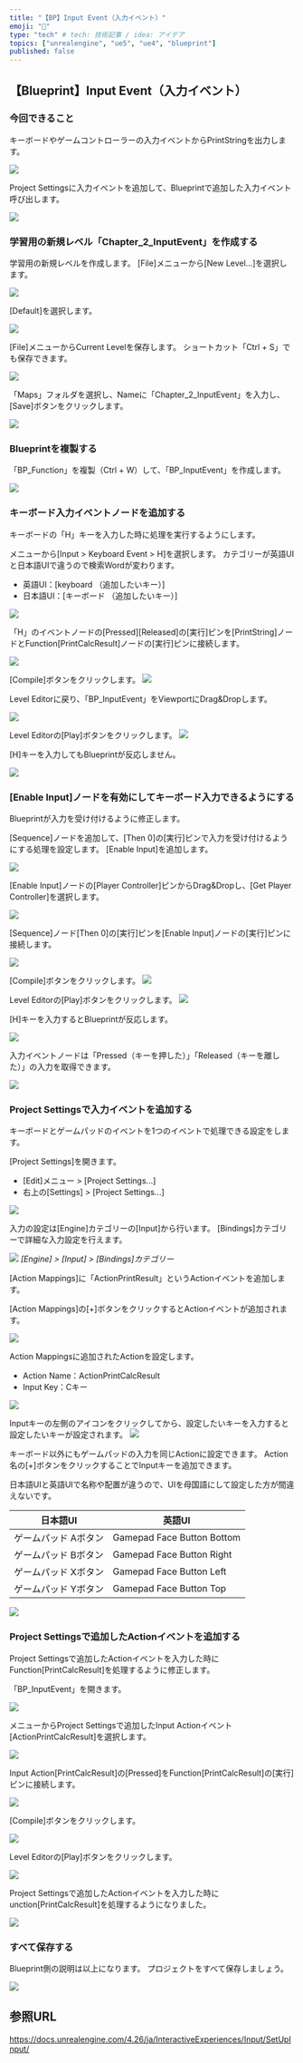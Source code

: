 ```yaml
---
title: "【BP】Input Event（入力イベント）"
emoji: "🙆"
type: "tech" # tech: 技術記事 / idea: アイデア
topics: ["unrealengine", "ue5", "ue4", "blueprint"]
published: false
---
```



## 【Blueprint】Input Event（入力イベント）

### 今回できること

キーボードやゲームコントローラーの入力イベントからPrintStringを出力します。

![](/images/books/ue5_starter_cpp_and_bp_001/chap_02_bp-input_event/2022-01-27-18-32-22.png)

Project Settingsに入力イベントを追加して、Blueprintで追加した入力イベント呼び出します。

![](/images/books/ue5_starter_cpp_and_bp_001/chap_02_bp-input_event/2022-01-27-19-13-30.png)

### 学習用の新規レベル「Chapter_2_InputEvent」を作成する

学習用の新規レベルを作成します。
[File]メニューから[New Level…]を選択します。

![](/images/books/ue5_starter_cpp_and_bp_001/chap_02_bp-input_event/2022-01-27-17-53-07.png)

[Default]を選択します。

![](/images/books/ue5_starter_cpp_and_bp_001/chap_02_bp-input_event/2022-01-27-17-53-44.png)

[File]メニューからCurrent Levelを保存します。
ショートカット「Ctrl + S」でも保存できます。

![](/images/books/ue5_starter_cpp_and_bp_001/chap_02_bp-print_string/2022-01-26-22-32-19.png)

「Maps」フォルダを選択し、Nameに「Chapter_2_InputEvent」を入力し、[Save]ボタンをクリックします。

![](/images/books/ue5_starter_cpp_and_bp_001/chap_02_bp-input_event/2022-01-27-17-56-03.png)

### Blueprintを複製する

「BP_Function」を複製（Ctrl + W）して、「BP_InputEvent」を作成します。

![](/images/books/ue5_starter_cpp_and_bp_001/chap_02_bp-input_event/2022-01-27-18-00-10.png)

### キーボード入力イベントノードを追加する

キーボードの「H」キーを入力した時に処理を実行するようにします。

メニューから[Input > Keyboard Event > H]を選択します。
カテゴリーが英語UIと日本語UIで違うので検索Wordが変わります。

- 英語UI：[keyboard （追加したいキー）]
- 日本語UI：[キーボード （追加したいキー）]

![](/images/books/ue5_starter_cpp_and_bp_001/chap_02_bp-input_event/2022-01-27-18-10-29.png)

「H」のイベントノードの[Pressed][Released]の[実行]ピンを[PrintString]ノードとFunction[PrintCalcResult]ノードの[実行]ピンに接続します。

![](/images/books/ue5_starter_cpp_and_bp_001/chap_02_bp-input_event/2022-01-27-18-13-23.png)

[Compile]ボタンをクリックします。
![](/images/books/ue5_starter_cpp_and_bp_001/chap_02_bp-input_event/2022-01-27-18-14-10.png)

Level Editorに戻り、「BP_InputEvent」をViewportにDrag&Dropします。

![](/images/books/ue5_starter_cpp_and_bp_001/chap_02_bp-input_event/2022-01-27-18-15-31.png)

Level Editorの[Play]ボタンをクリックします。
![](/images/books/ue5_starter_cpp_and_bp_001/chap_02_bp-input_event/2022-01-27-18-16-07.png)

[H]キーを入力してもBlueprintが反応しません。

![](/images/books/ue5_starter_cpp_and_bp_001/chap_02_bp-input_event/2022-01-27-18-18-16.png)

### [Enable Input]ノードを有効にしてキーボード入力できるようにする

Blueprintが入力を受け付けるように修正します。

[Sequence]ノードを追加して、[Then 0]の[実行]ピンで入力を受け付けるようにする処理を設定します。
[Enable Input]を追加します。

![](/images/books/ue5_starter_cpp_and_bp_001/chap_02_bp-input_event/2022-01-27-18-21-36.png)

[Enable Input]ノードの[Player Controller]ピンからDrag&Dropし、[Get Player Controller]を選択します。

![](/images/books/ue5_starter_cpp_and_bp_001/chap_02_bp-input_event/2022-01-27-18-23-14.png)

[Sequence]ノード[Then 0]の[実行]ピンを[Enable Input]ノードの[実行]ピンに接続します。

![](/images/books/ue5_starter_cpp_and_bp_001/chap_02_bp-input_event/2022-01-27-18-26-56.png)

[Compile]ボタンをクリックします。
![](/images/books/ue5_starter_cpp_and_bp_001/chap_02_bp-input_event/2022-01-27-18-14-10.png)

Level Editorの[Play]ボタンをクリックします。
![](/images/books/ue5_starter_cpp_and_bp_001/chap_02_bp-input_event/2022-01-27-18-16-07.png)

[H]キーを入力するとBlueprintが反応します。

![](/images/books/ue5_starter_cpp_and_bp_001/chap_02_bp-input_event/2022-01-27-18-32-22.png)

入力イベントノードは「Pressed（キーを押した）」「Released（キーを離した）」の入力を取得できます。

![](/images/books/ue5_starter_cpp_and_bp_001/chap_02_bp-input_event/2022-01-27-18-35-53.png)


### Project Settingsで入力イベントを追加する

キーボードとゲームパッドのイベントを1つのイベントで処理できる設定をします。

[Project Settings]を開きます。

- [Edit]メニュー > [Project Settings...]
- 右上の[Settings] > [Project Settings...]

![](/images/books/ue5_starter_cpp_and_bp_001/chap_02_bp-input_event/2022-01-27-18-45-33.png)

入力の設定は[Engine]カテゴリーの[Input]から行います。
[Bindings]カテゴリーで詳細な入力設定を行えます。

![](/images/books/ue5_starter_cpp_and_bp_001/chap_02_bp-input_event/2022-01-27-18-49-03.png)
*[Engine] > [Input] > [Bindings]カテゴリー*

[Action Mappings]に「ActionPrintResult」というActionイベントを追加します。

[Action Mappings]の[+]ボタンをクリックするとActionイベントが追加されます。

![](/images/books/ue5_starter_cpp_and_bp_001/chap_02_bp-input_event/2022-01-27-19-56-08.png)


Action Mappingsに追加されたActionを設定します。

- Action Name：ActionPrintCalcResult
- Input Key：Cキー

![](/images/books/ue5_starter_cpp_and_bp_001/chap_02_bp-input_event/2022-01-27-18-54-03.png)

Inputキーの左側のアイコンをクリックしてから、設定したいキーを入力すると設定したいキーが設定されます。
![](/images/books/ue5_starter_cpp_and_bp_001/chap_02_bp-input_event/2022-01-27-18-55-45.png)

キーボード以外にもゲームパッドの入力を同じActionに設定できます。
Action名の[+]ボタンをクリックすることでInputキーを追加できます。

日本語UIと英語UIで名称や配置が違うので、UIを母国語にして設定した方が間違えないです。

| 日本語UI             | 英語UI                     |
| -------------------- | -------------------------- |
| ゲームパッド Aボタン | Gamepad Face Button Bottom |
| ゲームパッド Bボタン | Gamepad Face Button Right  |
| ゲームパッド Xボタン | Gamepad Face Button Left   |
| ゲームパッド Yボタン | Gamepad Face Button Top    |

![](/images/books/ue5_starter_cpp_and_bp_001/chap_02_bp-input_event/2022-01-27-19-01-32.png)

### Project Settingsで追加したActionイベントを追加する

Project Settingsで追加したActionイベントを入力した時にFunction[PrintCalcResult]を処理するように修正します。

「BP_InputEvent」を開きます。

![](/images/books/ue5_starter_cpp_and_bp_001/chap_02_bp-input_event/2022-01-27-19-03-18.png)

メニューからProject Settingsで追加したInput Actionイベント[ActionPrintCalcResult]を選択します。

![](/images/books/ue5_starter_cpp_and_bp_001/chap_02_bp-input_event/2022-01-27-19-06-08.png)

Input Action[PrintCalcResult]の[Pressed]をFunction[PrintCalcResult]の[実行]ピンに接続します。

![](/images/books/ue5_starter_cpp_and_bp_001/chap_02_bp-input_event/2022-01-27-19-09-49.png)

[Compile]ボタンをクリックします。

![](/images/books/ue5_starter_cpp_and_bp_001/chap_02_bp-input_event/2022-01-27-18-14-10.png)

Level Editorの[Play]ボタンをクリックします。

![](/images/books/ue5_starter_cpp_and_bp_001/chap_02_bp-input_event/2022-01-27-18-16-07.png)

Project Settingsで追加したActionイベントを入力した時にunction[PrintCalcResult]を処理するようになりました。

![](/images/books/ue5_starter_cpp_and_bp_001/chap_02_bp-input_event/2022-01-27-19-13-30.png)

### すべて保存する

Blueprint側の説明は以上になります。
プロジェクトをすべて保存しましょう。

![](/images/books/ue5_starter_cpp_and_bp_001/chap_02_bp-input_event/2022-01-27-19-14-55.png)

## 参照URL

https://docs.unrealengine.com/4.26/ja/InteractiveExperiences/Input/SetUpInput/
